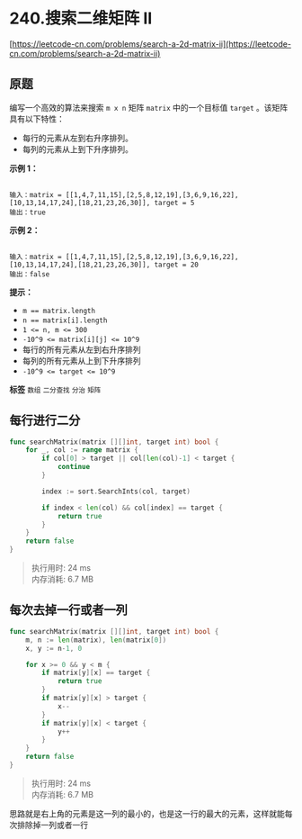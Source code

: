 # 240.搜索二维矩阵 II
[https://leetcode-cn.com/problems/search-a-2d-matrix-ii](https://leetcode-cn.com/problems/search-a-2d-matrix-ii) 
## 原题
编写一个高效的算法来搜索 ` m x n ` 矩阵 `matrix` 中的一个目标值 `target` 。该矩阵具有以下特性：
- 每行的元素从左到右升序排列。
- 每列的元素从上到下升序排列。
 

<b>示例 1：</b>
<img alt="" src="https://assets.leetcode-cn.com/aliyun-lc-upload/uploads/2020/11/25/searchgrid2.jpg" />
```

输入：matrix = [[1,4,7,11,15],[2,5,8,12,19],[3,6,9,16,22],[10,13,14,17,24],[18,21,23,26,30]], target = 5
输出：true

```
<b>示例 2：</b>
<img alt="" src="https://assets.leetcode-cn.com/aliyun-lc-upload/uploads/2020/11/25/searchgrid.jpg" />
```

输入：matrix = [[1,4,7,11,15],[2,5,8,12,19],[3,6,9,16,22],[10,13,14,17,24],[18,21,23,26,30]], target = 20
输出：false

```


**提示：** 
-  `m == matrix.length` 
-  `n == matrix[i].length` 
-  `1 <= n, m <= 300` 
-  `-10^9 <= matrix[i][j] <= 10^9` 
- 每行的所有元素从左到右升序排列
- 每列的所有元素从上到下升序排列
-  `-10^9 <= target <= 10^9` 
 
**标签**
`数组` `二分查找` `分治` `矩阵` 


## 每行进行二分
```go
func searchMatrix(matrix [][]int, target int) bool {
	for _, col := range matrix {
		if col[0] > target || col[len(col)-1] < target {
			continue
		}

		index := sort.SearchInts(col, target)

		if index < len(col) && col[index] == target {
			return true
		}
	}
	return false
}
```
>执行用时: 24 ms	
内存消耗: 6.7 MB

## 每次去掉一行或者一列
```go
func searchMatrix(matrix [][]int, target int) bool {
	m, n := len(matrix), len(matrix[0])
	x, y := n-1, 0

	for x >= 0 && y < m {
		if matrix[y][x] == target {
			return true
		}
		if matrix[y][x] > target {
			x--
		}
		if matrix[y][x] < target {
			y++
		}
	}
	return false
}
```
>执行用时: 24 ms	
内存消耗: 6.7 MB

思路就是右上角的元素是这一列的最小的，也是这一行的最大的元素，这样就能每次排除掉一列或者一行